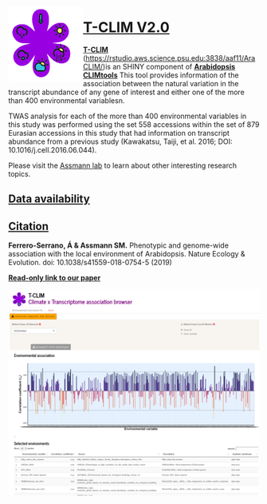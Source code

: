 [<img align="left" width="150" height="150" src="https://github.com/CLIMtools/T-CLIM/blob/main/www/eCLIM.png">](https://rstudio.aws.science.psu.edu:3838/aaf11/T-CLIM/ "T-CLIM")

# [T-CLIM V2.0](https://rstudio.aws.science.psu.edu:3838/aaf11/T-CLIM/ "AraCLIM V2.0")
[**T-CLIM**](https://rstudio.aws.science.psu.edu:3838/aaf11/AraCLIM/) (https://rstudio.aws.science.psu.edu:3838/aaf11/AraCLIM/)is an SHINY component of [**Arabidopsis CLIMtools**](http://www.CLIMtools.org) This tool provides information of the association between the natural variation in the transcript abundance of any gene of interest and either one of the more than 400 environmental variablesn.

TWAS analysis for each of the more than 400 environmental variables in this study was performed using the set 558 accessions within the set of 879 Eurasian accessions in this study that had information on transcript abundance from a previous study (Kawakatsu, Taiji, et al. 2016; DOI: 10.1016/j.cell.2016.06.044). 

Please visit the [Assmann lab](http://www.personal.psu.edu/sma3/) to learn about other interesting research topics.

## [Data availability](https://github.com/CLIMtools/T-CLIM/tree/master/data)

## [Citation](https://www.nature.com/articles/s41559-018-0754-5)
**Ferrero-Serrano, Á & Assmann SM.** Phenotypic and genome-wide association with the local environment of Arabidopsis. Nature Ecology & Evolution. doi: 10.1038/s41559-018-0754-5 (2019)

[**Read-only link to our paper**](https://www.nature.com/articles/s41559-018-0754-5.epdf?author_access_token=-XAHfjk0t-xpfiAKsAyGWtRgN0jAjWel9jnR3ZoTv0MbnmJteG8gNCxdeNQO1H4w_SmcB99HlQmvk-xORaUBXHbhOHQJv3G6r40i4WmSFedhvQDmjJodK4yv2BRfG7uowtsRL1Za0vHy8o3wpxL4Jw%3D%3D)

[<img align="left" src="https://github.com/CLIMtools/T-CLIM/blob/main/Screen%20Shot.png">](https://rstudio.aws.science.psu.edu:3838/aaf11/T-CLIM/ "T-CLIM")
